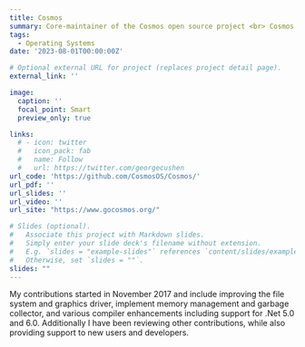 ```yaml
---
title: Cosmos
summary: Core-maintainer of the Cosmos open source project <br> Cosmos provides the foundation for the development of operating systems in C# and provides a custom compiler, standard library, and drivers
tags:
  - Operating Systems
date: '2023-08-01T00:00:00Z'

# Optional external URL for project (replaces project detail page).
external_link: ''

image:
  caption: ''
  focal_point: Smart
  preview_only: true

links:
  # - icon: twitter
  #   icon_pack: fab
  #   name: Follow
  #   url: https://twitter.com/georgecushen
url_code: 'https://github.com/CosmosOS/Cosmos/'
url_pdf: ''
url_slides: ''
url_video: ''
url_site: "https://www.gocosmos.org/"

# Slides (optional).
#   Associate this project with Markdown slides.
#   Simply enter your slide deck's filename without extension.
#   E.g. `slides = "example-slides"` references `content/slides/example-slides.md`.
#   Otherwise, set `slides = ""`.
slides: ""
---
```


My contributions started in November 2017 and include improving the file system and graphics driver, implement memory management and garbage collector, and various compiler enhancements including support for .Net 5.0 and 6.0.
Additionally I have been reviewing other contributions, while also providing support to new users and developers.